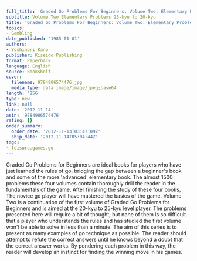 ```yaml
---
full_title: 'Graded Go Problems For Beginners: Volume Two: Elementary Problems'
subtitle: Volume Two Elementary Problems 25-kyu to 20-kyu
title: 'Graded Go Problems For Beginners: Volume Two: Elementary Problems'
topics:
- Gambling
date_published: '1985-01-01'
authors:
- Yoshinori Kano
publisher: Kiseido Publishing
format: Paperback
language: English
source: Bookshelf
cover:
  filename: 9784906574476.jpg
  media_type: data:image/image/jpeg;base64
length: '256'
type: new
link: null
date: '2012-11-14'
asin: '9784906574476'
rating: {}
order_summary:
  order_date: '2012-11-13T03:47:09Z'
  ship_date: '2012-11-14T05:04:44Z'
tags:
- leisure.games.go
---
```

Graded Go Problems for Beginners are ideal books for players who have just learned the rules of go, bridging the gap between a beginner's book and some of the more 'advanced' elementary book. The almost 1500 problems these four volumes contain thoroughly drill the reader in the fundamentals of the game. After finishing the study of these four books, The novice go player will have mastered the basics of the game. Volume Two is a continuation of the first volume of Graded Go Problems for Beginners and is aimed at the 20-kyu to 25-kyu level player. The problems presented here will require a bit of thought, but none of them is so difficult that a player who understands the rules and has studied the first volume won't be able to solve in less than a minute. The aim of this series is to present as many examples of go technique as possible. The reader should attempt to refute the correct answers until he knows beyond a doubt that the correct answer works. By pondering each problem in this way, the reader will develop an instinct for finding the winning move in his games.
